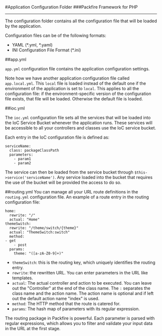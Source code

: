 #Application Configuration Folder
###Packfire Framework for PHP

___

The configuration folder contains all the configuration file that will be loaded
by the application.

Configuration files can be of the following formats:

- YAML (*.yml, *.yaml)
- INI Configuration File Format (*.ini)

##app.yml

`app.yml` configuration file contains the application configuration settings. 

Note how we have another application configuration file called `app.local.yml`. This `local` file is loaded instead of the default one if the environment of the application is set to `local`. This applies to all the configuration file: if the environment-specific version of the configuration file exists, that file will be loaded. Otherwise the default file is loaded.

##ioc.yml

The `ioc.yml` configuration file sets all the services that will be loaded into the IoC Service Bucket whenever the application runs. These services will be accessible to all your controllers and classes use the IoC service bucket.

Each entry in the IoC configuration file is defined as:

	serviceName:
	  class: packageClassPath
	  parameters:
	    - param1
	    - param2

The service can then be loaded from the service bucket through `$this->service('serviceName')`. Any service loaded into the bucket that requires the use of the bucket will be provided the access to do so.

##routing.yml
You can manage all your URL route definitions in the `routing.yml` configuration file. An example of a route entry in the routing configuration file:

    home: 
      rewrite: "/"
      actual: "Home"
    themeSwitch:
      rewrite: "/theme/switch/{theme}"
      actual: "ThemeSwitch:switch"
      method: 
	- get
        - post
      params:
        theme: "([a-zA-Z0-9]+)"

- `themeSwitch`: this is the routing key, which uniquely identifies the routing entry.
- `rewrite`: the rewritten URL. You can enter parameters in the URL like templates.
- `actual`: The actual controller and action to be executed. You can leave out the "Controller" at the end of the class name. The `:` separates the class name and the action name. The action name is optional and if left out the default action name "index" is used.
- `method`: The HTTP method that the route is catered for. 
- `params`: The hash map of parameters with its regular expression.

The routing package in Packfire is powerful. Each parameter is parsed with regular expressions, which allows you to filter and validate your input data in the URL at the first stage.

